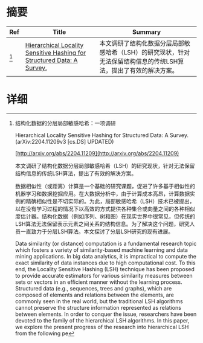# 摘要

| Ref | Title | Summary |
| --- | --- | --- |
| [^1] | [Hierarchical Locality Sensitive Hashing for Structured Data: A Survey.](http://arxiv.org/abs/2204.11209) | 本文调研了结构化数据分层局部敏感哈希（LSH）的研究现状，针对无法保留结构信息的传统LSH算法，提出了有效的解决方案。 |

# 详细

[^1]: 结构化数据的分层局部敏感哈希：一项调研

    Hierarchical Locality Sensitive Hashing for Structured Data: A Survey. (arXiv:2204.11209v3 [cs.DS] UPDATED)

    [http://arxiv.org/abs/2204.11209](http://arxiv.org/abs/2204.11209)

    本文调研了结构化数据分层局部敏感哈希（LSH）的研究现状，针对无法保留结构信息的传统LSH算法，提出了有效的解决方案。

    

    数据相似性（或距离）计算是一个基础的研究课题，促进了许多基于相似性的机器学习和数据挖掘应用。在大数据分析中，由于计算成本高昂，计算数据实例的精确相似性是不切实际的。为此，局部敏感哈希（LSH）技术已被提出，以在没有学习过程的情况下以高效的方式提供各种集合或向量之间的各种相似度估计器。结构化数据（例如序列、树和图）在现实世界中很常见，但传统的LSH算法无法保留表示元素之间关系的结构信息。为了解决这个问题，研究人员一直致力于分层LSH算法。本文探讨了分层LSH研究的现有进展。

    Data similarity (or distance) computation is a fundamental research topic which fosters a variety of similarity-based machine learning and data mining applications. In big data analytics, it is impractical to compute the exact similarity of data instances due to high computational cost. To this end, the Locality Sensitive Hashing (LSH) technique has been proposed to provide accurate estimators for various similarity measures between sets or vectors in an efficient manner without the learning process. Structured data (e.g., sequences, trees and graphs), which are composed of elements and relations between the elements, are commonly seen in the real world, but the traditional LSH algorithms cannot preserve the structure information represented as relations between elements. In order to conquer the issue, researchers have been devoted to the family of the hierarchical LSH algorithms. In this paper, we explore the present progress of the research into hierarchical LSH from the following pe
    

